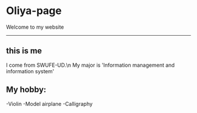 # Oliya-page

Welcome to my website

************
## this is me
I come from SWUFE-UD.\n
My major is 'Information management and information system'

## My hobby:
-Violin
-Model airplane
-Calligraphy

 
